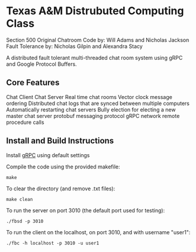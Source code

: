 # Texas A&M Distrubuted Computing Class
Section 500
Original Chatroom Code by: Will Adams and Nicholas Jackson
Fault Tolerance by: Nicholas Gilpin and Alexandra Stacy


A distributed fault tolerant multi-threaded chat room system using gRPC and Google Protocol Buffers.

## Core Features

Chat Client
Chat Server 
Real time chat rooms
Vector clock message ordering
Distributed chat logs that are synced between multiple computers
Automatically restarting chat servers
Bully election for electing a new master chat server
protobuf messaging protocol
gRPC network remote procedure calls

## Install and Build Instructions

Install [gRPC](https://grpc.io/) using default settings

Compile the code using the provided makefile:

    make

To clear the directory (and remove .txt files):
   
    make clean

To run the server on port 3010 (the default port used for testing):

    ./fbsd -p 3010

To run the client on the localhost, on port 3010, and with username "user1": 

    ./fbc -h localhost -p 3010 -u user1


